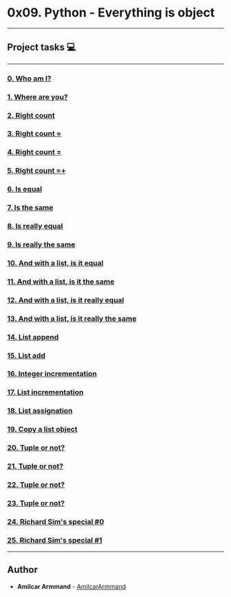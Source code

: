 # 0x09. Python - Everything is object


---
## Project tasks :computer:

---

### [0. Who am I?](./0-answer.txt)


### [1. Where are you?](./1-answer.txt)


### [2. Right count](./2-answer.txt)


### [3. Right count =](./3-answer.txt)


### [4. Right count =](./4-answer.txt)


### [5. Right count =+](./5-answer.txt)


### [6. Is equal](./6-answer.txt)


### [7. Is the same](./7-answer.txt)


### [8. Is really equal](./8-answer.txt)


### [9. Is really the same](./9-answer.txt)


### [10. And with a list, is it equal](./10-answer.txt)


### [11. And with a list, is it the same](./11-answer.txt)


### [12. And with a list, is it really equal](./12-answer.txt)


### [13. And with a list, is it really the same](./13-answer.txt)


### [14. List append](./14-answer.txt)


### [15. List add](./15-answer.txt)


### [16. Integer incrementation](./16-answer.txt)


### [17. List incrementation](./17-answer.txt)


### [18. List assignation](./18-answer.txt)


### [19. Copy a list object](./19-copy_list.py)


### [20. Tuple or not?](./20-answer.txt)


### [21. Tuple or not?](./21-answer.txt)


### [22. Tuple or not?](./22-answer.txt)


### [23. Tuple or not?](./23-answer.txt)


### [24. Richard Sim's special #0](./24-answer.txt)


### [25. Richard Sim's special #1](./25-answer.txt)


---

## Author
* **Amilcar Armmand** - [AmilcarArmmand](https://github.com/AmilcarArmmand)
